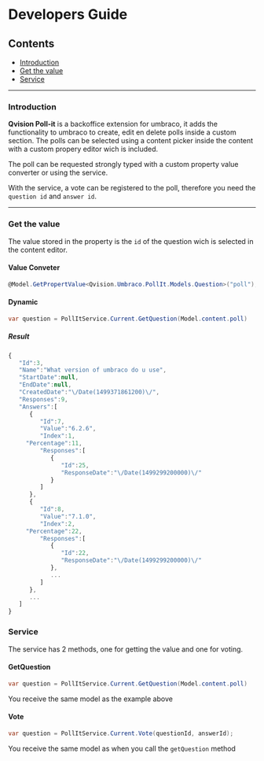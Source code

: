 # Developers Guide

## Contents

* [Introduction](#introduction)
* [Get the value](#get-the-value)
* [Service](#service)

---

### Introduction

**Qvision Poll-it** is a backoffice extension for umbraco, it adds the functionality to umbraco to create, edit en delete polls inside a custom section. The polls can be selected using a content picker inside the content with a custom propery editor wich is included.

The poll can be requested strongly typed with a custom property value converter or using the service.

With the service, a vote can be registered to the poll, therefore you need the `question id` and `answer id`.

---

### Get the value
The value stored in the property is the `id` of the question wich is selected in the content editor.

#### Value Conveter
```csharp
@Model.GetPropertValue<Qvision.Umbraco.PollIt.Models.Question>("poll");
```

#### Dynamic

```csharp
var question = PollItService.Current.GetQuestion(Model.content.poll)
```

##### Result
```javascript
{
   "Id":3,
   "Name":"What version of umbraco do u use",
   "StartDate":null,
   "EndDate":null,
   "CreatedDate":"\/Date(1499371861200)\/",
   "Responses":9,
   "Answers":[
      {
         "Id":7,
         "Value":"6.2.6",
         "Index":1,
	 "Percentage":11,
         "Responses":[
            {
               "Id":25,
               "ResponseDate":"\/Date(1499299200000)\/"
            }
         ]
      },
      {
         "Id":8,
         "Value":"7.1.0",
         "Index":2,
	 "Percentage":22,
         "Responses":[
            {
               "Id":22,
               "ResponseDate":"\/Date(1499299200000)\/"
            },
            ...
         ]
      },
      ...
   ]
}
```

### Service
The service has 2 methods, one for getting the value and one for voting.

#### GetQuestion
```csharp
var question = PollItService.Current.GetQuestion(Model.content.poll)
```
You receive the same model as the example above

#### Vote
```csharp
var question = PollItService.Current.Vote(questionId, answerId);
```
You receive the same model as when you call the `getQuestion` method
